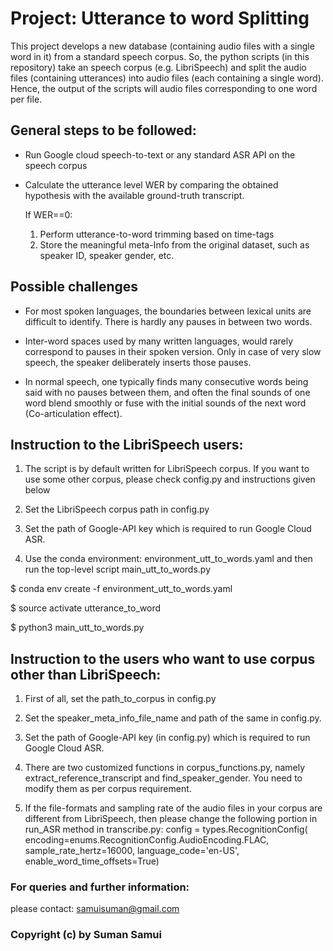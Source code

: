 
# Project: Utterance to word Splitting 


This project develops a new database (containing audio files with a single word in it) from a standard speech corpus. So, the python scripts (in this repository) take an speech corpus (e.g. LibriSpeech) and split the audio files (containing utterances) into audio files (each containing a single word). Hence, the output of the scripts will audio files corresponding to one word per file.

## General steps to be followed:

* Run Google cloud speech-to-text or any standard ASR API on the speech corpus

* Calculate the utterance level WER by comparing the obtained hypothesis with the available ground-truth transcript.

    If WER==0:
  1. Perform utterance-to-word trimming based on time-tags
  2. Store the meaningful meta-Info from the original dataset, such as speaker ID, speaker gender, etc.

## Possible challenges

* For most spoken languages, the boundaries between lexical units are difficult to identify. There is hardly any pauses in between two words.

* Inter-word spaces used by many written languages, would rarely correspond to pauses in their spoken version. Only in case of very slow speech, the speaker deliberately inserts those pauses.

* In normal speech, one typically finds many consecutive words being said with no pauses between them, and often the final sounds of one word blend smoothly or fuse with the initial sounds of the next word (Co-articulation effect).

## Instruction to the LibriSpeech users:


1. The script is by default written for LibriSpeech corpus. If you want to use some other corpus,
   please check config.py and instructions given below

2. Set the LibriSpeech corpus path in config.py

3. Set the path of Google-API key which is required to run Google Cloud ASR.

4. Use the conda environment: environment_utt_to_words.yaml and then run the top-level script main_utt_to_words.py

  $ conda env create -f environment_utt_to_words.yaml

  $ source activate utterance_to_word

  $ python3 main_utt_to_words.py 

## Instruction to the users who want to use corpus other than LibriSpeech:


1. First of all, set the path_to_corpus in config.py

2. Set the speaker_meta_info_file_name and path of the same in config.py.

3. Set the path of Google-API key (in config.py) which is required to run Google Cloud ASR.

4. There are two customized functions in corpus_functions.py, namely extract_reference_transcript
   and find_speaker_gender. You need to modify them as per corpus requirement.
   
5. If the file-formats and sampling rate of the audio files in your corpus  are different from LibriSpeech,
   then please change the following portion in run_ASR method in transcribe.py:
       config = types.RecognitionConfig(
        encoding=enums.RecognitionConfig.AudioEncoding.FLAC,
        sample_rate_hertz=16000,
        language_code='en-US',
        enable_word_time_offsets=True)
        
### For queries and further information:

please contact: samuisuman@gmail.com
 
### Copyright (c) by Suman Samui